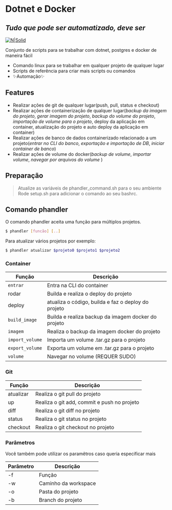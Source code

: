 # Dotnet e Docker
## _Tudo que pode ser automatizado, deve ser_

[![N|Solid](https://cldup.com/dTxpPi9lDf.thumb.png)](https://nodesource.com/products/nsolid)

Conjunto de scripts para se trabalhar com dotnet, postgres e docker de maneira fácil
- Comando linux para se trabalhar em qualquer projeto de qualquer lugar
- Scripts de referência para criar mais scripts ou comandos
- ✨Automação✨

## Features

- Realizar ações de git de qualquer lugar(push, pull, status e checkout)
- Realizar ações de containerização de qualquer lugar(*backup da imagem do projeto*, *gerar imagem do projeto*, *backup do volume do projeto*, *importação de volume para o projeto*, deploy da aplicação em container, atualização do projeto e auto deploy da aplicação em container)
- Realizar ações de banco de dados containerizado relacionado a um projeto(*entrar no CLI do banco*, *exportação e importação de DB*, *iniciar container de banco*)
- Realizar ações de volume do docker(*backup de volume*, *importar volume*, *navegar por arquivos do volume* )

## Preparação
> Atualize as variáveis de phandler_command.sh para o seu ambiente
Rode setup.sh para adicionar o comando ao seu bashrc.
 
## Comando phandler
O comando phandler aceita uma função para múltiplos projetos.
```sh
$ phandler [funcão] [..]
```

Para atualizar vários projetos por exemplo:
```sh
$ phandler atualizar $projeto0 $projeto1 $projeto2
```

### Container
| Função | Descrição |
| ------ | ------ |
| `entrar` | Entra na CLI do container |
| rodar | Builda e realiza o deploy do projeto |
| deploy | atualiza o código, builda e faz o deploy do projeto |
| `build_image` | Builda e realiza backup da imagem docker do projeto|
| `imagem` | Realiza o backup da imagem docker do projeto|
| `import_volume` | Importa um volume .tar.gz para o projeto |
| `export_volume` | Exporta um volume em .tar.gz para o projeto |
| `volume` | Navegar no volume (REQUER SUDO) |

### Git

| Função | Descrição |
| ------ | ------ |
| atualizar | Realiza o git pull do projeto |
| up | Realiza o git add, commit e push no projeto |
| diff | Realiza o git diff no projeto |
| status | Realiza o git status no projeto |
| checkout | Realiza o git checkout no projeto |

### Parâmetros
Você também pode utilizar os paramêtros caso queria especificar mais

| Parâmetro | Descrição |
| ------ | ------ |
| -f | Função |
| -w | Caminho da workspace |
| -o | Pasta do projeto |
| -b | Branch do projeto |



